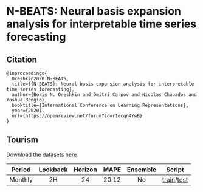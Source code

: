 # N-BEATS: Neural basis expansion analysis for interpretable time series forecasting

## Citation

```
@inproceedings{
  Oreshkin2020:N-BEATS,
  title={{N-BEATS}: Neural basis expansion analysis for interpretable time series forecasting},
  author={Boris N. Oreshkin and Dmitri Carpov and Nicolas Chapados and Yoshua Bengio},
  booktitle={International Conference on Learning Representations},
  year={2020},
  url={https://openreview.net/forum?id=r1ecqn4YwB}
}
```

## Tourism

Download the datasets [here](https://robjhyndman.com/data/27-3-Athanasopoulos1.zip)

| Period | Lookback | Horizon | MAPE | Ensemble | Script |
|:---:|:---:|:---:|:---:|:---:|:---:|
| Monthly | 2H | 24 | 20.12 | No | [train](https://github.com/TakuyaShintate/tsts/tree/main/benchmark/nbeats/train_tourism_monthly.py)/[test](https://github.com/TakuyaShintate/tsts/tree/main/benchmark/nbeats/test_tourism_monthly.py) |

